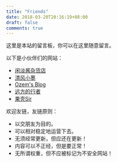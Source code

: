 ```yaml
---
title: "Friends"
date: 2018-03-20T20:16:19+08:00
draft: false
comments: true
---
```


这里是本站的留言板，你可以在这里随意留言。

以下是小伙伴们的网站：

* [闲淡酱杂货店](https://www.geekcj.com/)
* [清风小墨](https://windy.ink/)
* [Ozem's Blog](https://ozem.xyz/)
* [远方的行者](https://webnotes.me/)
* [果壳Sir](http://gksir.top/)

欢迎友链，友链原则：

* 以交朋友为目的。
* 可以相对稳定地运营下去。
* 无须经常更新，但应还在更新！
* 内容可以不正经，但是要正常！
* 无所谓权重，但不应被标记为不安全网站！
